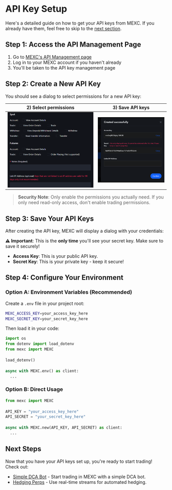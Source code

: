 # API Key Setup

Here's a detailed guide on how to get your API keys from MEXC. If you already have them, feel free to skip to the [next section](/trading-examples).

## Step 1: Access the API Management Page

1. Go to [MEXC's API Management page](https://www.mexc.com/user/openapi)
2. Log in to your MEXC account if you haven't already
3. You'll be taken to the API key management page

## Step 2: Create a New API Key

You should see a dialog to select permissions for a new API key:

| 2) Select permissions | 3) Save API keys |
|---|---|
|![API Key Permissions](media/api_keys1.png)|![API Keys Display](media/api_keys2.png)|

> **Security Note**: Only enable the permissions you actually need. If you only need read-only access, don't enable trading permissions.

## Step 3: Save Your API Keys

After creating the API key, MEXC will display a dialog with your credentials:

**⚠️ Important**: This is the **only time** you'll see your secret key. Make sure to save it securely!

- **Access Key**: This is your public API key. 
- **Secret Key**: This is your private key - keep it secure!

## Step 4: Configure Your Environment

### Option A: Environment Variables (Recommended)

Create a `.env` file in your project root:

```bash
MEXC_ACCESS_KEY=your_access_key_here
MEXC_SECRET_KEY=your_secret_key_here
```

Then load it in your code:

```python
import os
from dotenv import load_dotenv
from mexc import MEXC

load_dotenv()

async with MEXC.env() as client:
  ...
```

### Option B: Direct Usage

```python
from mexc import MEXC

API_KEY = "your_access_key_here"
API_SECRET = "your_secret_key_here"

async with MEXC.new(API_KEY, API_SECRET) as client:
  ...
```

## Next Steps

Now that you have your API keys set up, you're ready to start trading! Check out:

- [Simple DCA Bot](/simple-dca-bot) - Start trading in MEXC with a simple DCA bot.
- [Hedging Perps](/hedging-perps) - Use real-time streams for automated hedging.